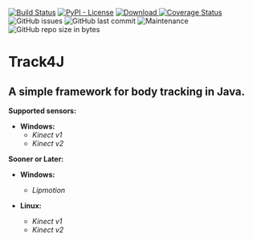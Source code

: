 [![Build Status](https://travis-ci.org/Giulianini/Track4J.svg?branch=master)](https://travis-ci.org/Giulianini/Track4J)
[![PyPI - License](https://img.shields.io/github/license/Giulianini/Track4J.svg)](https://github.com/Giulianini/Track4J/blob/master/LICENSE.txt)
 [![Download](https://api.bintray.com/packages/giulianini/maven/Track4J/images/download.svg) ](https://bintray.com/giulianini/maven/Track4J/_latestVersion)
 [![Coverage Status](https://coveralls.io/repos/github/Giulianini/Track4J/badge.svg?branch=master)](https://coveralls.io/github/Giulianini/Track4J?branch=master)
![GitHub issues](https://img.shields.io/github/issues/Giulianini/Track4J.svg)
![GitHub last commit](https://img.shields.io/github/last-commit/Giulianini/Track4J.svg)
![Maintenance](https://img.shields.io/maintenance/yes/2018.svg)
![GitHub repo size in bytes](https://img.shields.io/github/repo-size/Giulianini/Track4J.svg)







# Track4J

## A simple framework for body tracking in Java.

**Supported sensors:** 

* **Windows:** 
	- _Kinect v1_
	- _Kinect v2_

**Sooner or Later:**

* **Windows:** 
	- _Lipmotion_
	
* **Linux:**
	- _Kinect v1_
	- _Kinect v2_
	
	
	

